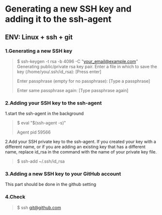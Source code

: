 # Generating a new SSH key and adding it to the ssh-agent
## ENV: Linux + ssh + git

### 1.Generating a new SSH key

> $ ssh-keygen -t rsa -b 4096 -C "your_email@example.com"
> Generating public/private rsa key pair.
> Enter a file in which to save the key (/home/you/.ssh/id_rsa): [Press enter]
>
> Enter passphrase (empty for no passphrase): [Type a passphrase]
>
> Enter same passphrase again: [Type passphrase again]

### 2.Adding your SSH key to the ssh-agent

1.start the ssh-agent in the background
> $ eval "$(ssh-agent -s)"
>
> Agent pid 59566

2.Add your SSH private key to the ssh-agent. If you created your key with a different name, or if you are adding an existing key that has a different name, replace id_rsa in the command with the name of your private key file.
> $ ssh-add ~/.ssh/id_rsa

### 3.Adding a new SSH key to your GitHub account

This part should be done in the github setting 

### 4.Check 

> $ ssh git@github.com
